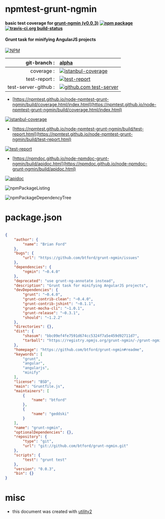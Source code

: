 # npmtest-grunt-ngmin

#### basic test coverage for  [grunt-ngmin (v0.0.3)](https://github.com/btford/grunt-ngmin#readme)  [![npm package](https://img.shields.io/npm/v/npmtest-grunt-ngmin.svg?style=flat-square)](https://www.npmjs.org/package/npmtest-grunt-ngmin) [![travis-ci.org build-status](https://api.travis-ci.org/npmtest/node-npmtest-grunt-ngmin.svg)](https://travis-ci.org/npmtest/node-npmtest-grunt-ngmin)

#### Grunt task for minifying AngularJS projects

[![NPM](https://nodei.co/npm/grunt-ngmin.png?downloads=true&downloadRank=true&stars=true)](https://www.npmjs.com/package/grunt-ngmin)

| git-branch : | [alpha](https://github.com/npmtest/node-npmtest-grunt-ngmin/tree/alpha)|
|--:|:--|
| coverage : | [![istanbul-coverage](https://npmtest.github.io/node-npmtest-grunt-ngmin/build/coverage.badge.svg)](https://npmtest.github.io/node-npmtest-grunt-ngmin/build/coverage.html/index.html)|
| test-report : | [![test-report](https://npmtest.github.io/node-npmtest-grunt-ngmin/build/test-report.badge.svg)](https://npmtest.github.io/node-npmtest-grunt-ngmin/build/test-report.html)|
| test-server-github : | [![github.com test-server](https://npmtest.github.io/node-npmtest-grunt-ngmin/GitHub-Mark-32px.png)](https://npmtest.github.io/node-npmtest-grunt-ngmin/build/app/index.html) | | build-artifacts : | [![build-artifacts](https://npmtest.github.io/node-npmtest-grunt-ngmin/glyphicons_144_folder_open.png)](https://github.com/npmtest/node-npmtest-grunt-ngmin/tree/gh-pages/build)|

- [https://npmtest.github.io/node-npmtest-grunt-ngmin/build/coverage.html/index.html](https://npmtest.github.io/node-npmtest-grunt-ngmin/build/coverage.html/index.html)

[![istanbul-coverage](https://npmtest.github.io/node-npmtest-grunt-ngmin/build/screenCapture.buildCi.browser.%252Ftmp%252Fbuild%252Fcoverage.lib.html.png)](https://npmtest.github.io/node-npmtest-grunt-ngmin/build/coverage.html/index.html)

- [https://npmtest.github.io/node-npmtest-grunt-ngmin/build/test-report.html](https://npmtest.github.io/node-npmtest-grunt-ngmin/build/test-report.html)

[![test-report](https://npmtest.github.io/node-npmtest-grunt-ngmin/build/screenCapture.buildCi.browser.%252Ftmp%252Fbuild%252Ftest-report.html.png)](https://npmtest.github.io/node-npmtest-grunt-ngmin/build/test-report.html)

- [https://npmdoc.github.io/node-npmdoc-grunt-ngmin/build/apidoc.html](https://npmdoc.github.io/node-npmdoc-grunt-ngmin/build/apidoc.html)

[![apidoc](https://npmdoc.github.io/node-npmdoc-grunt-ngmin/build/screenCapture.buildCi.browser.%252Ftmp%252Fbuild%252Fapidoc.html.png)](https://npmdoc.github.io/node-npmdoc-grunt-ngmin/build/apidoc.html)

![npmPackageListing](https://npmtest.github.io/node-npmtest-grunt-ngmin/build/screenCapture.npmPackageListing.svg)

![npmPackageDependencyTree](https://npmtest.github.io/node-npmtest-grunt-ngmin/build/screenCapture.npmPackageDependencyTree.svg)



# package.json

```json

{
    "author": {
        "name": "Brian Ford"
    },
    "bugs": {
        "url": "https://github.com/btford/grunt-ngmin/issues"
    },
    "dependencies": {
        "ngmin": "~0.4.0"
    },
    "deprecated": "use grunt-ng-annotate instead",
    "description": "Grunt task for minifying AngularJS projects",
    "devDependencies": {
        "grunt": "~0.4.0",
        "grunt-contrib-clean": "~0.4.0",
        "grunt-contrib-jshint": "~0.1.1",
        "grunt-mocha-cli": "~1.0.1",
        "grunt-release": "~0.3.1",
        "should": "~1.2.2"
    },
    "directories": {},
    "dist": {
        "shasum": "bbc09ef4fe7591d674cc5324f7a5e459d92711d7",
        "tarball": "https://registry.npmjs.org/grunt-ngmin/-/grunt-ngmin-0.0.3.tgz"
    },
    "homepage": "https://github.com/btford/grunt-ngmin#readme",
    "keywords": [
        "grunt",
        "angular",
        "angularjs",
        "minify"
    ],
    "license": "BSD",
    "main": "Gruntfile.js",
    "maintainers": [
        {
            "name": "btford"
        },
        {
            "name": "geddski"
        }
    ],
    "name": "grunt-ngmin",
    "optionalDependencies": {},
    "repository": {
        "type": "git",
        "url": "git://github.com/btford/grunt-ngmin.git"
    },
    "scripts": {
        "test": "grunt test"
    },
    "version": "0.0.3",
    "bin": {}
}
```



# misc
- this document was created with [utility2](https://github.com/kaizhu256/node-utility2)
